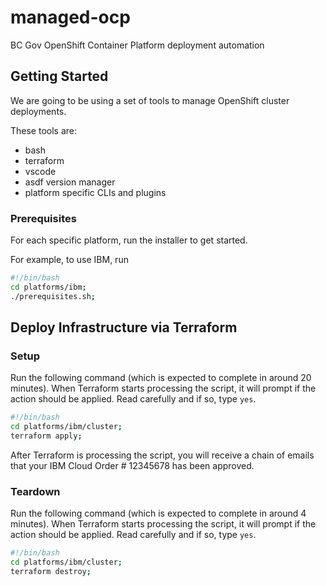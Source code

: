 # managed-ocp

BC Gov OpenShift Container Platform deployment automation

## Getting Started

We are going to be using a set of tools to manage OpenShift cluster deployments.

These tools are:

* bash
* terraform
* vscode
* asdf version manager
* platform specific CLIs and plugins

### Prerequisites

For each specific platform, run the installer to get started.

For example, to use IBM, run

```bash
#!/bin/bash
cd platforms/ibm;
./prerequisites.sh;
```

## Deploy Infrastructure via Terraform

### Setup

Run the following command (which is expected to complete in around 20 minutes). When Terraform starts processing the script, it will prompt if the action should be applied.  Read carefully and if so, type ```yes```.

```bash
#!/bin/bash
cd platforms/ibm/cluster;
terraform apply;
```

After Terraform is processing the script, you will receive a chain of emails that your IBM Cloud Order # 12345678 has been approved.

### Teardown

Run the following command (which is expected to complete in around 4 minutes). When Terraform starts processing the script, it will prompt if the action should be applied.  Read carefully and if so, type ```yes```.

```bash
#!/bin/bash
cd platforms/ibm/cluster;
terraform destroy;
```
